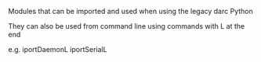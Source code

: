 Modules that can be imported and used when using the legacy darc Python

They can also be used from command line using commands with L at the end

e.g.
iportDaemonL
iportSerialL